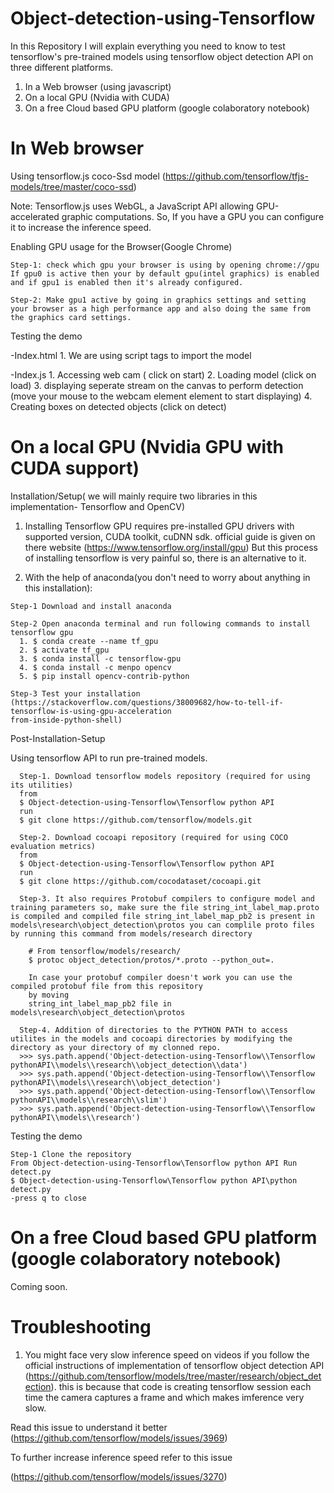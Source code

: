 # Object-detection-using-Tensorflow

In this Repository I will explain everything you need to know to test tensorflow's pre-trained models using tensorflow object detection API on three different platforms.

1. In a Web browser (using javascript)  
2. On a local GPU (Nvidia with CUDA)
3. On a free Cloud based GPU platform (google colaboratory notebook)

# In Web browser

Using tensorflow.js coco-Ssd model (https://github.com/tensorflow/tfjs-models/tree/master/coco-ssd)

  Note: Tensorflow.js uses WebGL, a JavaScript API allowing GPU-accelerated graphic computations.
  So, If you have a GPU you can configure it to increase the inference speed.

  Enabling GPU usage for the Browser(Google Chrome)

    Step-1: check which gpu your browser is using by opening chrome://gpu
    If gpu0 is active then your by default gpu(intel graphics) is enabled and if gpu1 is enabled then it's already configured.

    Step-2: Make gpu1 active by going in graphics settings and setting your browser as a high performance app and also doing the same from the graphics card settings.

 Testing the demo

  -Index.html
    1. We are using script tags to import the model

  -Index.js
    1. Accessing web cam ( click on start)
    2. Loading model (click on load)
    3. displaying seperate stream on the canvas to perform detection (move your mouse to the webcam element element to start displaying)
    4. Creating boxes on detected objects (click on detect)


# On a local GPU (Nvidia GPU with CUDA support)

  Installation/Setup( we will mainly require two libraries in this implementation- Tensorflow and OpenCV)

   1. Installing Tensorflow GPU requires pre-installed GPU drivers with supported version, CUDA toolkit, cuDNN sdk.
        official guide is given on there website (https://www.tensorflow.org/install/gpu)
        But this process of installing tensorflow is very painful so, there is an alternative to it.

   2. With the help of anaconda(you don't need to worry about anything in this installation):

    Step-1 Download and install anaconda

    Step-2 Open anaconda terminal and run following commands to install tensorflow gpu
      1. $ conda create --name tf_gpu
      2. $ activate tf_gpu
      3. $ conda install -c tensorflow-gpu
      4. $ conda install -c menpo opencv
      5. $ pip install opencv-contrib-python

    Step-3 Test your installation (https://stackoverflow.com/questions/38009682/how-to-tell-if-tensorflow-is-using-gpu-acceleration
    from-inside-python-shell)

  Post-Installation-Setup 

   Using tensorflow API to run pre-trained models.
   
      Step-1. Download tensorflow models repository (required for using its utilities)
      from 
      $ Object-detection-using-Tensorflow\Tensorflow python API
      run 
      $ git clone https://github.com/tensorflow/models.git
      
      Step-2. Download cocoapi repository (required for using COCO evaluation metrics)
      from 
      $ Object-detection-using-Tensorflow\Tensorflow python API
      run
      $ git clone https://github.com/cocodataset/cocoapi.git
      
      Step-3. It also requires Protobuf compilers to configure model and training parameters so, make sure the file string_int_label_map.proto is compiled and compiled file string_int_label_map_pb2 is present in models\research\object_detection\protos you can complile proto files by running this command from models/research directory

        # From tensorflow/models/research/
        $ protoc object_detection/protos/*.proto --python_out=.

        In case your protobuf compiler doesn't work you can use the compiled protobuf file from this repository 
        by moving 
        string_int_label_map_pb2 file in models\research\object_detection\protos

      Step-4. Addition of directories to the PYTHON PATH to access utilites in the models and cocoapi directories by modifying the directory as your directory of my clonned repo.
      >>> sys.path.append('Object-detection-using-Tensorflow\\Tensorflow pythonAPI\\models\\research\\object_detection\\data')
      >>> sys.path.append('Object-detection-using-Tensorflow\\Tensorflow pythonAPI\\models\\research\\object_detection')
      >>> sys.path.append('Object-detection-using-Tensorflow\\Tensorflow pythonAPI\\models\\research\\slim')
      >>> sys.path.append('Object-detection-using-Tensorflow\\Tensorflow pythonAPI\\models\\research')
   
   Testing the demo 
   
    Step-1 Clone the repository
    From Object-detection-using-Tensorflow\Tensorflow python API Run detect.py
    $ Object-detection-using-Tensorflow\Tensorflow python API\python detect.py
    -press q to close
   
   # On a free Cloud based GPU platform (google colaboratory notebook)
   
   Coming soon.
   
   # Troubleshooting 
   
   1. You might face very slow inference speed on videos if you follow the official instructions of implementation of tensorflow object      detection API (https://github.com/tensorflow/models/tree/master/research/object_detection).
     this is because that code is creating tensorflow session each time the camera captures a frame and which makes imference very slow.
     
   Read this issue to understand it better (https://github.com/tensorflow/models/issues/3969)
   
   To further increase inference speed refer to this issue
   
   (https://github.com/tensorflow/models/issues/3270)
    

